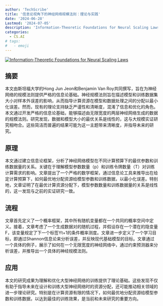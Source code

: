```yaml
---
author: 'TechScribe'
title: '信息论视角下的神经网络规模法则：理论与实践'
date: '2024-06-28'
Lastmod: '2024-07-05'
description: 'Information-Theoretic Foundations for Neural Scaling Laws'
categories:
  - CS.AI
# tags:
#   - emoji
---
```


[![Information-Theoretic Foundations for Neural Scaling Laws](https://arxiv-research-1301205113.cos.ap-guangzhou.myqcloud.com/images/2407.01456v1.pdf_0.jpg)](https://arxiv.org/abs/2407.01456v1)

## 摘要

本文由斯坦福大学的Hong Jun Jeon和Benjamin Van Roy共同撰写，旨在为神经网络的规模法则提供严格的信息论基础。神经规模法则旨在描述模型和训练数据集大小对样本外误差的影响，从而指导计算资源在模型和数据处理之间的分配以最小化误差。然而，现有的理论支持缺乏严谨性和清晰度，混淆了信息和优化的角色。本文通过开发严格的信息论基础，能够描述由无限宽度的两层神经网络生成的数据的规模法则。研究发现，数据和模型大小的最优关系是线性的，这与大规模实证研究相吻合。这些简洁而普遍的结果可能为这一主题带来清晰度，并指导未来的研究。<!--more-->

## 原理

本文通过建立信息论框架，分析了神经网络模型在不同计算预算下的最优参数和训练数据量的关系。关键在于理解模型参数数量（p）和训练令牌数量（T）对训练计算需求的影响。文章提出了一个严格的数学框架，通过信息论工具来推导出在给定计算预算下，如何最优地分配资源给模型参数和训练数据，以最小化误差。特别地，文章证明了在最优计算资源分配下，模型参数数量和训练数据量的关系是线性的，这一发现与之前的实证研究一致。

## 流程

文章首先定义了一个概率框架，其中所有随机变量都在一个共同的概率空间中定义。接着，文章考虑了一个生成数据对的随机过程，并假设存在一个潜在的隐变量F，该变量规定了下一个标签Yt+1的条件概率测度。文章进一步定义了一个学习目标，即通过Shannon信息论来分析误差，并反映现代基础模型的目标。文章通过一个具体的例子，展示了如何在一个无限宽度的神经网络中，通过约束预测器来分析误差，并推导出一个具体的神经规模法则。

## 应用

本文的研究成果为理解和优化大型神经网络的训练提供了理论基础。这些发现不仅有助于指导未来在设计和训练大型神经网络时的资源分配，还可能推动相关领域的进一步理论研究。特别是在计算资源有限的情况下，如何最优地分配资源给模型参数和训练数据，以达到最佳的训练效果，是当前和未来研究的重要方向。